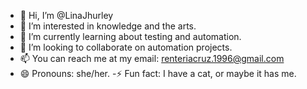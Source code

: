 - 👋 Hi, I’m @LinaJhurley
- 👀 I’m interested in knowledge and the arts.
- 🌱 I’m currently learning about testing and automation.
- 💞️ I’m looking to collaborate on automation projects.
- 📫 You can reach me at my email: renteriacruz.1996@gmail.com
- 😄 Pronouns: she/her.
-⚡ Fun fact: I have a cat, or maybe it has me.

<!---
LinaJhurley/LinaJhurley is a ✨ special ✨ repository because its `README.md` (this file) appears on your GitHub profile.
You can click the Preview link to take a look at your changes.
--->

